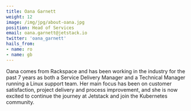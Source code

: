 ```yaml
---
title: Oana Garnett
weight: 12
image: /img/jpg/about-oana.jpg
position: Head of Services
email: oana.garnett@jetstack.io
twitter: 'oana_garnett'
hails_from:
- name: ro
- name: gb
---
```


Oana comes from Rackspace and has been working in the industry for the past 7
years as both a Service Delivery Manager and a Technical Manager running a Linux
support team. Her main focus has been on customer satisfaction, project delivery
and process improvement, and she is now excited to continue the journey at
Jetstack and join the Kubernetes community.
